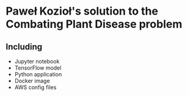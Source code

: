 # Paweł Kozioł's solution to the Combating Plant Disease problem

## Including ##
* Jupyter notebook
* TensorFlow model
* Python application
* Docker image
* AWS config files

